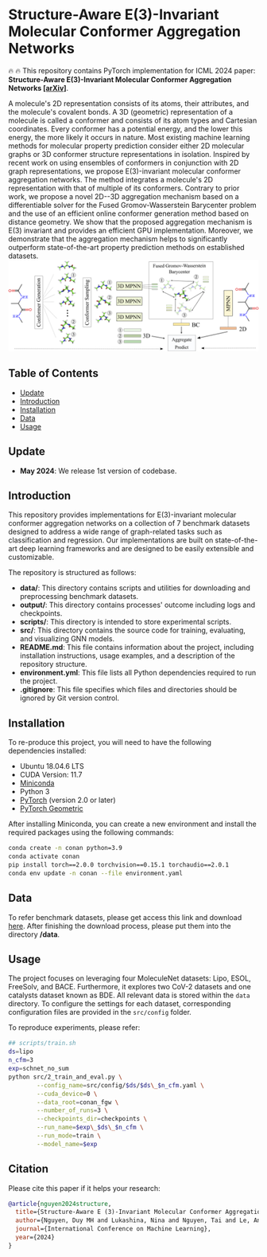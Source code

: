 # Structure-Aware E(3)-Invariant Molecular Conformer Aggregation Networks
:fire: :fire: This repository contains PyTorch implementation for ICML 2024 paper: **Structure-Aware E(3)-Invariant Molecular Conformer Aggregation Networks [[arXiv]](https://arxiv.org/abs/2402.01975)**.

A molecule's 2D representation consists of its atoms, their attributes, and the molecule's covalent bonds. A 3D (geometric) representation of a molecule is called a conformer and consists of its atom types and Cartesian coordinates. Every conformer has a potential energy, and the lower this energy, the more likely it occurs in nature. Most existing machine learning methods for molecular property prediction consider either 2D molecular graphs or 3D conformer structure representations in isolation. Inspired by recent work on using ensembles of conformers in conjunction with 2D graph representations, we propose E(3)-invariant molecular conformer aggregation networks. The method integrates a molecule's 2D representation with that of multiple of its conformers. Contrary to prior work, we propose a novel 2D--3D aggregation mechanism based on a differentiable solver for the Fused Gromov-Wasserstein Barycenter problem and the use of an efficient online conformer generation method based on distance geometry. We show that the proposed aggregation mechanism is E(3) invariant and provides an efficient GPU implementation. Moreover, we demonstrate that the aggregation mechanism helps to significantly outperform state-of-the-art property prediction methods on established datasets.
![Overview figure](figs/ala.png)

## Table of Contents

- [Update](#update)
- [Introduction](#introduction)
- [Installation](#installation)
- [Data](#data)
- [Usage](#usage)

## Update
- **May 2024**: We release 1st version of codebase.

## Introduction
This repository provides implementations for E(3)-invariant molecular conformer aggregation networks on a collection of 7 benchmark datasets designed to address a wide range of graph-related tasks such as classification and regression. Our implementations are built on state-of-the-art deep learning frameworks and are designed to be easily extensible and customizable.

The repository is structured as follows:

- **data/**: This directory contains scripts and utilities for downloading and preprocessing benchmark datasets.
- **output/**: This directory contains processes' outcome including logs and checkpoints.
- **scripts/**: This directory is intended to store experimental scripts.
- **src/**: This directory contains the source code for training, evaluating, and visualizing GNN models.
- **README.md**: This file contains information about the project, including installation instructions, usage examples, and a description of the repository structure.
- **environment.yml**: This file lists all Python dependencies required to run the project.
- **.gitignore**: This file specifies which files and directories should be ignored by Git version control.

## Installation

To re-produce this project, you will need to have the following dependencies installed:
- Ubuntu 18.04.6 LTS
- CUDA Version: 11.7
- [Miniconda](https://docs.conda.io/en/latest/miniconda.html)
- Python 3
- [PyTorch](https://pytorch.org/) (version 2.0 or later)
- [PyTorch Geometric](https://pytorch-geometric.readthedocs.io/en/latest/)

After installing Miniconda, you can create a new environment and install the required packages using the following commands:

```bash
conda create -n conan python=3.9
conda activate conan
pip install torch==2.0.0 torchvision==0.15.1 torchaudio==2.0.1
conda env update -n conan --file environment.yaml
```

## Data
To refer benchmark datasets, please get access this link and download [here](https://mega.nz/folder/X9VEXb7D#xv6fXIon_00tgevNMZn73A).
After finishing the download process, please put them into the directory **/data**.

## Usage
The project focuses on leveraging four MoleculeNet datasets: Lipo, ESOL, FreeSolv, and BACE. Furthermore, it explores two CoV-2 datasets and one catalysts dataset known as BDE. All relevant data is stored within the `data` directory. To configure the settings for each dataset, corresponding configuration files are provided in the `src/config` folder.

To reproduce experiments, please refer:
```bash
## scripts/train.sh
ds=lipo
n_cfm=3
exp=schnet_no_sum
python src/2_train_and_eval.py \
        --config_name=src/config/$ds/$ds\_$n_cfm.yaml \
        --cuda_device=0 \
        --data_root=conan_fgw \
        --number_of_runs=3 \
        --checkpoints_dir=checkpoints \
        --run_name=$exp\_$ds\_$n_cfm \
        --run_mode=train \
        --model_name=$exp
```



## Citation
Please cite this paper if it helps your research:
```bibtex
@article{nguyen2024structure,
  title={Structure-Aware E (3)-Invariant Molecular Conformer Aggregation Networks},
  author={Nguyen, Duy MH and Lukashina, Nina and Nguyen, Tai and Le, An T and Nguyen, TrungTin and Ho, Nhat and Peters, Jan and Sonntag, Daniel and Zaverkin, Viktor and Niepert, Mathias},
  journal={International Conference on Machine Learning},
  year={2024}
}
```
